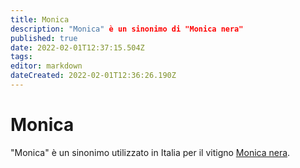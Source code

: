 ```yaml
---
title: Monica
description: "Monica" è un sinonimo di "Monica nera"
published: true
date: 2022-02-01T12:37:15.504Z
tags: 
editor: markdown
dateCreated: 2022-02-01T12:36:26.190Z
---
```


# Monica
"Monica" è un sinonimo utilizzato in Italia per il vitigno [Monica nera](/vitigni/Italia/bacca-nera/monica-nera).